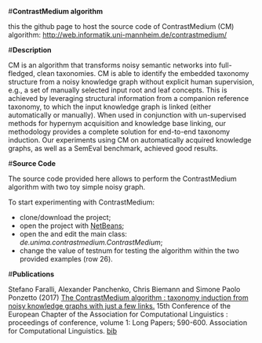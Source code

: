 #<b>ContrastMedium algorithm</b>

this the github page to host the source code of ContrastMedium (CM) algorithm:
http://web.informatik.uni-mannheim.de/contrastmedium/

#<b>Description</b>

CM is an algorithm that transforms noisy semantic networks into full-fledged, clean taxonomies. CM is able to identify the embedded taxonomy structure from a noisy knowledge graph without explicit human supervision, e.g., a set of manually selected input root and leaf concepts. This is achieved by leveraging structural information from a companion reference taxonomy, to which the input knowledge graph is linked (either automatically or manually). When used in conjunction with un-supervised methods for hypernym acquisition and knowledge base linking, our methodology provides a complete solution for end-to-end taxonomy induction. Our experiments using CM on automatically acquired knowledge graphs, as well as a SemEval benchmark, achieved good results.

#<b>Source Code</b>

The source code provided here allows to perform the ContrastMedium algorithm with two toy simple noisy graph.

To start experimenting with ContrastMedium:
<ul>
<li>clone/download the project;</li>
<li>open the project with <a href="https://netbeans.org/"> NetBeans</a>;</li>
<li>open the and edit the main class: <i>de.unima.contrastmedium.ContrastMedium</i>;</li>
<li>change the value of testnum for testing the algorithm within the two provided examples (row 26)</i>.</li>
</ul>

#<b>Publications</b>

Stefano Faralli, Alexander Panchenko, Chris Biemann and Simone Paolo Ponzetto (2017) <a href="https://ub-madoc.bib.uni-mannheim.de/42008/1/E17-1056.pdf">The ContrastMedium algorithm : taxonomy induction from noisy knowledge graphs with just a few links.</a> 15th Conference of the European Chapter of the Association for Computational Linguistics : proceedings of conference, volume 1: Long Papers; 590-600. Association for Computational Linguistics. <a href="http://web.informatik.uni-mannheim.de/contrastmedium/bibs/Farallietal2017a.bib" >bib</a>
